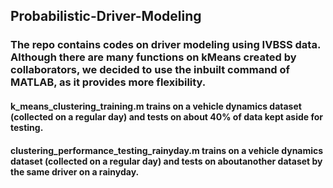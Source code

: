 ## Probabilistic-Driver-Modeling
### The repo contains codes on driver modeling using IVBSS data. Although there are many functions on kMeans created by collaborators, we decided to use the inbuilt command of MATLAB, as it provides more flexibility.

#### k_means_clustering_training.m trains on a vehicle dynamics dataset (collected on a regular day) and tests on about 40% of data kept aside for testing.

#### clustering_performance_testing_rainyday.m trains on a vehicle dynamics dataset (collected on a regular day) and tests on aboutanother dataset by the same driver on a rainyday. 
